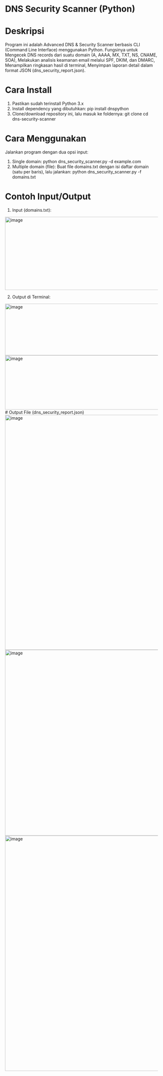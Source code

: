 # DNS Security Scanner (Python)

# Deskripsi
Program ini adalah Advanced DNS & Security Scanner berbasis CLI (Command Line Interface) menggunakan Python.
Fungsinya untuk Mengecek DNS records dari suatu domain (A, AAAA, MX, TXT, NS, CNAME, SOA), Melakukan analisis keamanan email melalui SPF, DKIM, dan DMARC,
Menampilkan ringkasan hasil di terminal, Menyimpan laporan detail dalam format JSON (dns_security_report.json).
# Cara Install
1. Pastikan sudah terinstall Python 3.x
2. Install dependency yang dibutuhkan:
   pip install dnspython
3. Clone/download repository ini, lalu masuk ke foldernya:
   git clone <url-repo>
   cd dns-security-scanner
# Cara Menggunakan
Jalankan program dengan dua opsi input:
1. Single domain:
   python dns_security_scanner.py -d example.com
2. Multiple domain (file):
   Buat file domains.txt dengan isi daftar domain (satu per baris), lalu jalankan:
   python dns_security_scanner.py -f domains.txt
# Contoh Input/Output
1. Input (domains.txt):
<img width="695" height="241" alt="image" src="https://github.com/user-attachments/assets/68d45e90-b25f-4a31-9980-aaf833c9d170" />

2. Output di Terminal:
<img width="683" height="170" alt="image" src="https://github.com/user-attachments/assets/4b9d197c-9ac3-4dd6-9ca2-235ac5d7db0e" />
<img width="683" height="179" alt="image" src="https://github.com/user-attachments/assets/192f855a-eca0-4993-a725-c2609f4c03ab" />
# Output File (dns_security_report.json)
<img width="1389" height="774" alt="image" src="https://github.com/user-attachments/assets/9c9483f1-8bb5-4b0c-95ad-91ac1f8461e0" />
<img width="1372" height="612" alt="image" src="https://github.com/user-attachments/assets/72cfba52-45a1-4444-b3b2-211094a59c2b" />
<img width="1372" height="775" alt="image" src="https://github.com/user-attachments/assets/d485b254-fa78-47f8-a095-0965b6a8cffc" />





